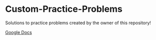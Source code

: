 # Custom-Practice-Problems
Solutions to practice problems created by the owner of this repository!

[Google Docs](https://docs.google.com/document/d/1sGKBjvwb3C6LAdA9Uwdmhk_Ip6jgfkvID19HexXkdyQ/edit?usp=sharing)
